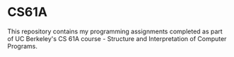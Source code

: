 # CS61A
This repository contains my programming assignments completed as part of UC Berkeley's CS 61A course - Structure and Interpretation of Computer Programs.
